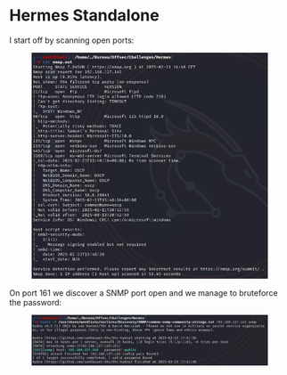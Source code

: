 # Hermes Standalone

I start off by scanning open ports:

<figure><img src="../../../../.gitbook/assets/image (204).png" alt=""><figcaption></figcaption></figure>

On port 161 we discover a SNMP port open and we manage to bruteforce the password:

<figure><img src="../../../../.gitbook/assets/image (205).png" alt=""><figcaption></figcaption></figure>

